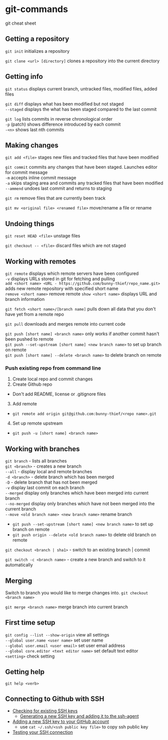 # git-commands
git cheat sheet

## Getting a repository

`git init` initializes a repository

`git clone <url> [directory]` clones a repository into the current directory

## Getting info

`git status` displays current branch, untracked files, modified files, added files

`git diff` displays what has been modified but not staged  
`--staged` displays the what has been staged compared to the last commit

`git log` lists commits in reverse chronological order  
`-p` (patch) shows difference introduced by each commit  
`-<n>` shows last nth commits  

## Making changes

`git add <file>` stages new files and tracked files that have been modified

`git commit` commits any  changes that have been staged. Launches editor for commit message  
`-m` accepts inline commit message  
`-a` skips staging area and commits any tracked files that have been modified  
`--ammend` undoes last commit and returns to staging  

`git rm` remove files that are currently been track

`git mv <original file> <renamed file>` move/rename a file or rename

## Undoing things

`git reset HEAD <file>` unstage files

`git checkout -- <file>` discard files which are not staged

## Working with remotes

`git remote` displays which remote servers have been configured  
`-v` displays URLs stored in git for fetching and pulling  
`add <short name> <URL - https://github.com/bunny-thief/repo_name.git>` adds new remote repository with specified short name  
`remove <short name>` remove remote
`show <short name>` displays URL and branch information  

`git fetch <short name>/[branch name]` pulls down all data that you don't have yet from a remote repo  

`git pull` downloads and merges remote into current code

`git push [short name] <branch name>` only works if another commit hasn't been pushed to remote  
`git push --set-upstream [short name] <new branch name>` to set up branch on remote  
`git push [short name] --delete <branch name>` to delete branch on remote  

### Push existing repo from command line
1. Create local repo and commit changes  
2. Create Github repo  
 * Don't add README, license or .gitignore files  
3. Add remote  
 * `git remote add origin git@github.com:bunny-thief/<repo name>.git`  
4. Set up remote upstream  
 * `git push -u [short name] <branch name>`  

## Working with branches

`git branch` - lists all branches  
`git <branch>` - creates a new branch  
`--all` - display local and remote branches  
`-d <branch>` - delete branch which has been merged  
`-D` <branch> - delete branch that has not been merged  
`-v` display last commit on each branch  
`--merged` display only branches which have been merged into current branch  
`--no-merged` display only branches which have not been merged into the current branch  
`--move <old branch name> <new branch name>` rename branch  
  * `git push --set-upstream [short name] <new branch name>` to set up branch on remote  
  * `git push origin --delete <old branch name>` to delete old branch on remote  

`git checkout <branch | sha1>` - switch to an existing branch | commit  

`git switch -c <branch name>` - create a new branch and switch to it automatically     

## Merging
Switch to branch you would like to merge changes into. `git checkout <branch name>`

`git merge <branch name>` merge branch into current branch  

## First time setup

`git config --list --show-origin` view all settings    
`--global user.name <user name>` set user name    
`--global user.email <user email>` set user email address    
`--global core.editor <text editor name>` set default text editor    
`<setting>` check setting    


## Getting help
`git help <verb>` 


## Connecting to Github with SSH

* [Checking for existing SSH keys](https://docs.github.com/en/free-pro-team@latest/github/authenticating-to-github/checking-for-existing-ssh-keys)  
  * [Generating a new SSH key and adding it to the ssh-agent](https://docs.github.com/en/free-pro-team@latest/github/authenticating-to-github/generating-a-new-ssh-key-and-adding-it-to-the-ssh-agent)  
* [Adding a new SSH key to your GitHub account](https://docs.github.com/en/free-pro-team@latest/github/authenticating-to-github/adding-a-new-ssh-key-to-your-github-account)  
  * use `cat ~/.ssh/<ssh public key file>` to copy ssh public key  
* [Testing your SSH connection](https://docs.github.com/en/free-pro-team@latest/github/authenticating-to-github/testing-your-ssh-connection)  

